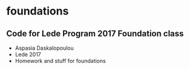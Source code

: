 # foundations
## Code for Lede Program 2017 Foundation class

- Aspasia Daskalopoulou
- Lede 2017
- Homework and stuff for foundations